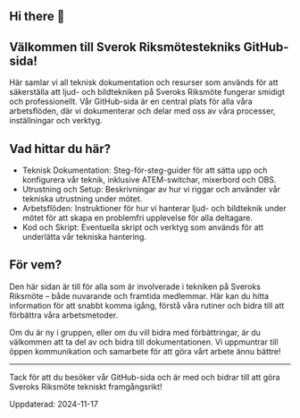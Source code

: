 ## Hi there 👋

## Välkommen till Sverok Riksmötestekniks GitHub-sida!

Här samlar vi all teknisk dokumentation och resurser som används för att säkerställa att ljud- och bildtekniken på Sveroks Riksmöte fungerar smidigt och professionellt. 
Vår GitHub-sida är en central plats för alla våra arbetsflöden, där vi dokumenterar och delar med oss av våra processer, inställningar och verktyg.

## Vad hittar du här?

- Teknisk Dokumentation: Steg-för-steg-guider för att sätta upp och konfigurera vår teknik, inklusive ATEM-switchar, mixerbord och OBS.
- Utrustning och Setup: Beskrivningar av hur vi riggar och använder vår tekniska utrustning under mötet.
- Arbetsflöden: Instruktioner för hur vi hanterar ljud- och bildteknik under mötet för att skapa en problemfri upplevelse för alla deltagare.
- Kod och Skript: Eventuella skript och verktyg som används för att underlätta vår tekniska hantering.

## För vem?

Den här sidan är till för alla som är involverade i tekniken på Sveroks Riksmöte – både nuvarande och framtida medlemmar. 
Här kan du hitta information för att snabbt komma igång, förstå våra rutiner och bidra till att förbättra våra arbetsmetoder.

Om du är ny i gruppen, eller om du vill bidra med förbättringar, är du välkommen att ta del av och bidra till dokumentationen. 
Vi uppmuntrar till öppen kommunikation och samarbete för att göra vårt arbete ännu bättre!

---

Tack för att du besöker vår GitHub-sida och är med och bidrar till att göra Sveroks Riksmöte tekniskt framgångsrikt!

Uppdaterad: 2024-11-17

<!--

**Here are some ideas to get you started:**

🙋‍♀️ A short introduction - what is your organization all about?
🌈 Contribution guidelines - how can the community get involved?
👩‍💻 Useful resources - where can the community find your docs? Is there anything else the community should know?
🍿 Fun facts - what does your team eat for breakfast?
🧙 Remember, you can do mighty things with the power of [Markdown](https://docs.github.com/github/writing-on-github/getting-started-with-writing-and-formatting-on-github/basic-writing-and-formatting-syntax)
-->
